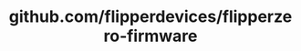 ---
layout: post
title: github.com/flipperdevices/flipperzero-firmware
categories: link
tags: [انگلیسی, برنامه‌نویسی]
---